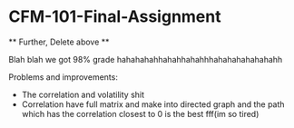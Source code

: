 # CFM-101-Final-Assignment
** Further, Delete above **

Blah blah we got 98% grade hahahahahhahahhahahhhahahahahahahahh



Problems and improvements:
- The correlation and volatility shit
- Correlation have full matrix and make into directed graph and the path which has the correlation closest to 0 is the best fff(im so tired)